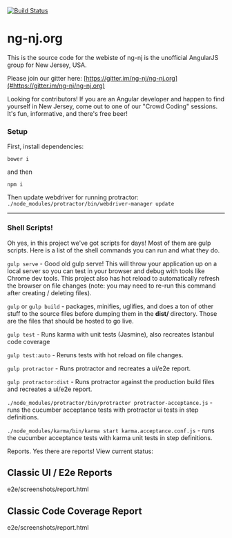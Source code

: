 
[![Build Status](https://travis-ci.org/ng-nj/ng-nj.org.svg?branch=master)](https://travis-ci.org/ng-nj/ng-nj.org)

# ng-nj.org

This is the source code for the webiste of ng-nj is the unofficial AngularJS group for New Jersey, USA. 

Please join our gitter here: [https://gitter.im/ng-nj/ng-nj.org](#https://gitter.im/ng-nj/ng-nj.org) 




Looking for contributors! If you are an Angular developer and happen to find yourself in New Jersey, come out to one of our "Crowd Coding" sessions. It's fun, informative, and there's free beer!


### Setup

First, install dependencies:

`bower i`

and then

`npm i`

Then update webdriver for running protractor:
`./node_modules/protractor/bin/webdriver-manager update`


---

### Shell Scripts!
Oh yes, in this project we've got scripts for days! Most of them are gulp scripts.
Here is a list of the shell commands you can run and what they do.

`gulp serve` - Good old gulp serve! This will throw your application up on a local
server so you can test in your browser and debug with tools like Chrome dev tools. 
This project also has hot reload to automatically refresh the browser on file 
changes (note: you may need to re-run this command after creating / deleting files).

`gulp` or `gulp build` - packages, minifies, uglifies, and does a ton of other stuff
 to the source files before dumping them in the **dist/** directory. Those are the 
 files that should be hosted to go live.


`gulp test` - Runs karma with unit tests (Jasmine), also recreates Istanbul code
coverage

`gulp test:auto` - Reruns tests with hot reload on file changes.

`gulp protractor` - Runs protractor and recreates a ui/e2e report.

`gulp protractor:dist` - Runs protractor against the production build files
and recreates a ui/e2e report.


`./node_modules/protractor/bin/protractor protractor-acceptance.js` - runs the 
cucumber acceptance tests with protractor ui tests in step definitions. 

`./node_modules/karma/bin/karma start karma.acceptance.conf.js` - runs the 
cucumber acceptance tests with karma unit tests in step definitions. 

Reports. Yes there are reports!
View current status:

## Classic UI / E2e Reports
e2e/screenshots/report.html

## Classic Code Coverage Report
e2e/screenshots/report.html
